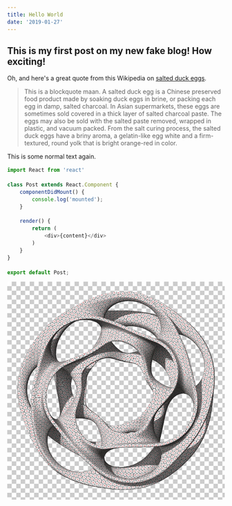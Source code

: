 ```yaml
---
title: Hello World
date: '2019-01-27'
---
```


## This is my first post on my new fake blog! How exciting!

Oh, and here's a great quote from this Wikipedia on
[salted duck eggs](http://en.wikipedia.org/wiki/Salted_duck_egg).

> This is a blockquote maan. A salted duck egg is a Chinese preserved food product made by soaking duck
> eggs in brine, or packing each egg in damp, salted charcoal. In Asian
> supermarkets, these eggs are sometimes sold covered in a thick layer of salted
> charcoal paste. The eggs may also be sold with the salted paste removed,
> wrapped in plastic, and vacuum packed. From the salt curing process, the
> salted duck eggs have a briny aroma, a gelatin-like egg white and a
> firm-textured, round yolk that is bright orange-red in color.

This is some normal text again.

```javascript
import React from 'react'

class Post extends React.Component {
    componentDidMount() {
        console.log('mounted');
    }

    render() {
        return (
            <div>{content}</div>
        )
    }
}

export default Post;
```

![Design](./design.jpg)